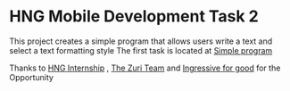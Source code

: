 # HNG Mobile Development Task 2

This project creates a simple program that allows users write a text and select a text formatting style
The first task is located at [Simple program](/simple_program)


Thanks to [HNG Internship](https://hng.tech/) , [The Zuri Team](https://zuri.team/) and [Ingressive for good](https://ingressive.org/)
for the Opportunity

